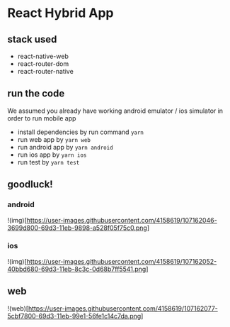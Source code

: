 # React Hybrid App

## stack used

- react-native-web
- react-router-dom
- react-router-native

## run the code

We assumed you already have working android emulator / ios simulator in order to run mobile app

- install dependencies by run command `yarn`
- run web app by `yarn web`
- run android app by `yarn android`
- run ios app by `yarn ios`
- run test by `yarn test`

## goodluck!

### android
!(img)[https://user-images.githubusercontent.com/4158619/107162046-3699d800-69d3-11eb-9898-a528f05f75c0.png]

### ios
!(img)[https://user-images.githubusercontent.com/4158619/107162052-40bbd680-69d3-11eb-8c3c-0d68b7ff5541.png]

## web
!(web)[https://user-images.githubusercontent.com/4158619/107162077-5cbf7800-69d3-11eb-99e1-56fe1c14c7da.png]